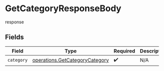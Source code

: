 # GetCategoryResponseBody

response


## Fields

| Field                                                                                   | Type                                                                                    | Required                                                                                | Description                                                                             |
| --------------------------------------------------------------------------------------- | --------------------------------------------------------------------------------------- | --------------------------------------------------------------------------------------- | --------------------------------------------------------------------------------------- |
| `category`                                                                              | [operations.GetCategoryCategory](../../../sdk/models/operations/getcategorycategory.md) | :heavy_check_mark:                                                                      | N/A                                                                                     |